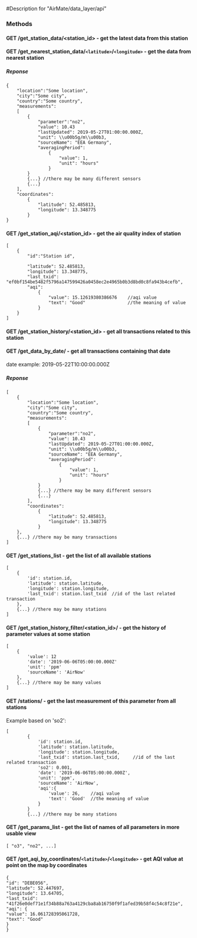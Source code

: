 #Description for "AirMate/data_layer/api"

### Methods
#### GET /get_station_data/<station_id> - get the latest data from this station
#### GET /get_nearest_station_data/`<latitude>`/`<longitude>` - get the data from nearest station

##### Reponse
```
{
    "location":"Some location",
    "city":"Some city",
    "country":"Some country",
    "measurements":
    [
        {
            "parameter":"no2", 
            "value": 10.43
            "lastUpdated": 2019-05-27T01:00:00.000Z,
            "unit": \\u00b5g/m\\u00b3,
            "sourceName": "EEA Germany",
            "averagingPeriod":
                {
                    "value": 1,
                    "unit": "hours"
                }
        }
        {...} //there may be many different sensors
        {...}
    ],
    "coordinates":
        {
            "latitude": 52.485813,
            "longitude": 13.348775
        }
}
```

#### GET /get_station_aqi/<station_id> - get the air quality index of station
```
[
    {
        "id":"Station id",
        
        "latitude": 52.485813,
        "longitude": 13.348775,
        "last_txid": "ef0bf154be5482f5796a147599426a0458ec2e4965b0b3d8bd0c8fa943b4cefb",
        "aqi":
            {
                "value": 15.12619380386676    //aqi value
                "text": "Good"                //the meaning of value
            }
    }
]
```

#### GET /get_station_history/<station_id> - get all transactions related to this station
#### GET /get_data_by_date/<date> - get all transactions containing that date
date example: 2019-05-22T10:00:00.000Z

##### Reponse
```
[
    {
        "location":"Some location",
        "city":"Some city",
        "country":"Some country",
        "measurements":
        [
            {
                "parameter":"no2", 
                "value": 10.43
                "lastUpdated": 2019-05-27T01:00:00.000Z,
                "unit": \\u00b5g/m\\u00b3,
                "sourceName": "EEA Germany",
                "averagingPeriod":
                    {
                        "value": 1,
                        "unit": "hours"
                    }
            }
            {...} //there may be many different sensors
            {...}
        ],
        "coordinates":
            {
                "latitude": 52.485813,
                "longitude": 13.348775
            }
    },
    {...} //there may be many transactions
]
```

#### GET /get_stations_list - get the list of all available stations

```
[
    {
        'id': station.id,
        'latitude': station.latitude,
        'longitude': station.longitude,
        'last_txid': station.last_txid  //id of the last related transaction
    },
    {...} //there may be many stations
]
```

#### GET /get_station_history_filter/<station_id>/<parameter> - get the history of parameter values at some station
```
[
    {
        'value': 12
        'date': '2019-06-06T05:00:00.000Z'
        'unit': 'ppm'
        'sourceName': 'AirNow'
    },
    {...} //there may be many values
]
```
#### GET /stations/<parameter> - get the last measurement of this parameter from all stations
Example based on 'so2':
```
[
        {
            'id': station.id,
            'latitude': station.latitude,
            'longitude': station.longitude,
            'last_txid': station.last_txid,     //id of the last related transaction
            'so2': 0.001,
            'date': '2019-06-06T05:00:00.000Z',
            'unit': 'ppm',
            'sourceName': 'AirNow',
            'aqi':{
                'value': 26,    //aqi value
                'text': 'Good'  //the meaning of value
            }
        }
        {...} //there may be many stations
```

#### GET /get_params_list - get the list of names of all parameters in more usable view
```
[ "o3", "no2", ...]
```

#### GET /get_aqi_by_coordinates/`<latitude>`/`<longitude>` - get AQI value at point on the map by coordinates
```
{
"id": "DEBE056",
"latitude": 52.447697,
"longitude": 13.64705,
"last_txid": "41f26e0def71e1f34b88a763a4129cba8ab16750f9f1afed39b58f4c54c8f21e",
"aqi": {
"value": 16.061728395061728,
"text": "Good"
}
}

```